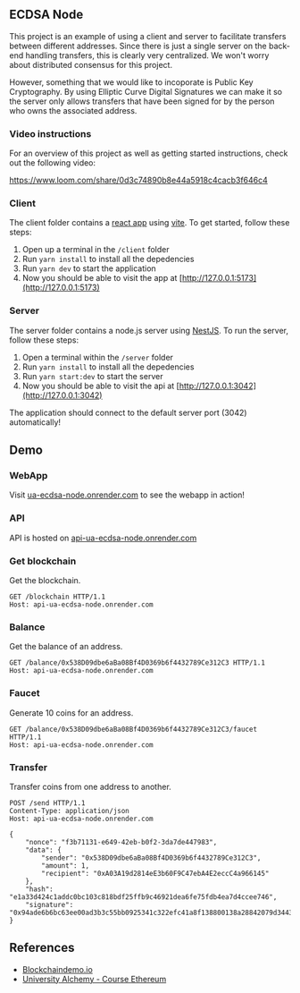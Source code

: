 ## ECDSA Node

This project is an example of using a client and server to facilitate transfers between different addresses. Since there
is just a single server on the back-end handling transfers, this is clearly very centralized. We won't worry about
distributed consensus for this project.

However, something that we would like to incoporate is Public Key Cryptography. By using Elliptic Curve Digital
Signatures we can make it so the server only allows transfers that have been signed for by the person who owns the
associated address.

### Video instructions

For an overview of this project as well as getting started instructions, check out the following video:

https://www.loom.com/share/0d3c74890b8e44a5918c4cacb3f646c4

### Client

The client folder contains a [react app](https://reactjs.org/) using [vite](https://vitejs.dev/). To get started, follow
these steps:

1. Open up a terminal in the `/client` folder
2. Run `yarn install` to install all the depedencies
3. Run `yarn dev` to start the application
4. Now you should be able to visit the app at [http://127.0.0.1:5173](http://127.0.0.1:5173)

### Server

The server folder contains a node.js server using [NestJS](https://nestjs.com/). To run the server, follow these
steps:

1. Open a terminal within the `/server` folder
2. Run `yarn install` to install all the depedencies
3. Run `yarn start:dev` to start the server
4. Now you should be able to visit the api at [http://127.0.0.1:3042](http://127.0.0.1:3042)

The application should connect to the default server port (3042) automatically!

## Demo

### WebApp

Visit [ua-ecdsa-node.onrender.com](https://ua-ecdsa-node.onrender.com/) to see the webapp in action!

### API

API is hosted on [api-ua-ecdsa-node.onrender.com](https://api-ua-ecdsa-node.onrender.com/)

### Get blockchain

Get the blockchain.

```http request
GET /blockchain HTTP/1.1
Host: api-ua-ecdsa-node.onrender.com
```

### Balance

Get the balance of an address.

```http request
GET /balance/0x538D09dbe6aBa08Bf4D0369b6f4432789Ce312C3 HTTP/1.1
Host: api-ua-ecdsa-node.onrender.com
```

### Faucet

Generate 10 coins for an address.

```http request
GET /balance/0x538D09dbe6aBa08Bf4D0369b6f4432789Ce312C3/faucet HTTP/1.1
Host: api-ua-ecdsa-node.onrender.com
```

### Transfer

Transfer coins from one address to another.

```http request
POST /send HTTP/1.1
Content-Type: application/json
Host: api-ua-ecdsa-node.onrender.com

{
	"nonce": "f3b71131-e649-42eb-b0f2-3da7de447983",
	"data": {
		"sender": "0x538D09dbe6aBa08Bf4D0369b6f4432789Ce312C3",
		"amount": 1,
		"recipient": "0xA03A19d2814eE3b60F9C47ebA4E2eccC4a966145"
	},
	"hash": "e1a33d424c1addc0bc103c818bdf25ffb9c46921dea6fe75fdb4ea7d4ccee746",
	"signature": "0x94ade6b6bc63ee00ad3b3c55bb0925341c322efc41a8f138800138a28842079d344362b193e0fedc8ddb0c474f72665938989c112045391093e5e6a0e75fee671b"
}
```

## References

- [Blockchaindemo.io](https://github.com/0xs34n/blockchain)
- [University Alchemy - Course Ethereum](https://university.alchemy.com/course/ethereum/)

